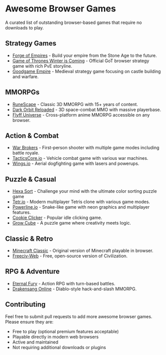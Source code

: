 # Awesome Browser Games

A curated list of outstanding browser-based games that require no downloads to play.

## Strategy Games

- [Forge of Empires](https://forgeofempires.com) - Build your empire from the Stone Age to the future.
- [Game of Thrones Winter is Coming](https://got.gtarcade.com) - Official GoT browser strategy game with rich PvE storyline.
- [Goodgame Empire](https://empire.goodgamestudios.com) - Medieval strategy game focusing on castle building and warfare.

## MMORPGs

- [RuneScape](https://www.runescape.com) - Classic 3D MMORPG with 15+ years of content.
- [Dark Orbit Reloaded](https://www.darkorbit.com) - 3D space-combat MMO with massive playerbase.
- [Flyff Universe](https://universe.flyff.com) - Cross-platform anime MMORPG accessible on any browser.

## Action & Combat

- [War Brokers](https://warbrokers.io) - First-person shooter with multiple game modes including battle royale.
- [TacticsCore.io](https://tacticscore.io) - Vehicle combat game with various war machines.
- [Wings.io](https://wings.io) - Aerial dogfighting game with lasers and powerups.

## Puzzle & Casual

- [Hexa Sort](https://hexa-sort.com/) - Challenge your mind with the ultimate color sorting puzzle game
- [Tetr.io](https://tetr.io) - Modern multiplayer Tetris clone with various game modes.
- [Powerline.io](https://powerline.io) - Snake-like game with neon graphics and multiplayer features.
- [Cookie Clicker](https://orteil.dashnet.org/cookieclicker) - Popular idle clicking game.
- [Grow Cube](https://grow-cube.org/) - A puzzle game where creativity meets logic.

## Classic & Retro

- [Minecraft Classic](https://classic.minecraft.net) - Original version of Minecraft playable in browser.
- [Freeciv-Web](https://www.freeciv.org) - Free, open-source version of Civilization.

## RPG & Adventure

- [Eternal Fury](https://www.r2games.com/eternal-fury) - Action RPG with turn-based battles.
- [Drakensang Online](https://www.drakensang.com) - Diablo-style hack-and-slash MMORPG.

## Contributing

Feel free to submit pull requests to add more awesome browser games. Please ensure they are:
- Free to play (optional premium features acceptable)
- Playable directly in modern web browsers
- Active and maintained
- Not requiring additional downloads or plugins
